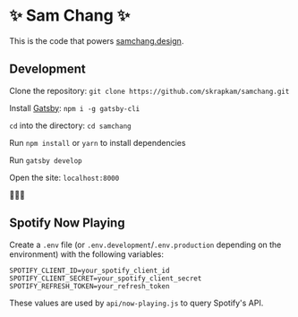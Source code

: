 # ✨ Sam Chang ✨

This is the code that powers [samchang.design](https://samchang.design).

## Development

Clone the repository:
`git clone https://github.com/skrapkam/samchang.git`

Install [Gatsby](https://www.gatsbyjs.org/): `npm i -g gatsby-cli`

`cd` into the directory:
`cd samchang`

Run `npm install` or `yarn` to install dependencies

Run `gatsby develop`

Open the site:
`localhost:8000`

🎉🎉🎉

## Spotify Now Playing

Create a `.env` file (or `.env.development`/`.env.production` depending on the environment) with the following variables:

```
SPOTIFY_CLIENT_ID=your_spotify_client_id
SPOTIFY_CLIENT_SECRET=your_spotify_client_secret
SPOTIFY_REFRESH_TOKEN=your_refresh_token
```

These values are used by `api/now-playing.js` to query Spotify's API.

